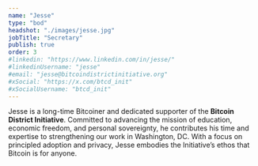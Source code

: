 ```yaml
---
name: "Jesse"
type: "bod"
headshot: "./images/jesse.jpg"
jobTitle: "Secretary"
publish: true
order: 3
#linkedin: "https://www.linkedin.com/in/jesse/"
#linkedinUsername: "jesse"
#email: "jesse@bitcoindistrictinitiative.org"
#xSocial: "https://x.com/btcd_init"
#xSocialUsername: "btcd_init"
---
```


Jesse is a long-time Bitcoiner and dedicated supporter of the **Bitcoin District Initiative**. Committed to advancing the mission of education, economic freedom, and personal sovereignty, he contributes his time and expertise to strengthening our work in Washington, DC. With a focus on principled adoption and privacy, Jesse embodies the Initiative’s ethos that Bitcoin is for anyone.